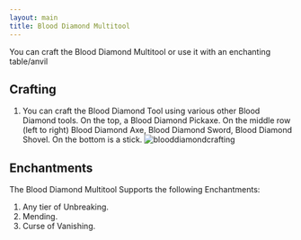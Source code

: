 ```yaml
---
layout: main
title: Blood Diamond Multitool
---
```


You can craft the Blood Diamond Multitool or use it with an enchanting table/anvil

## Crafting

1) You can craft the Blood Diamond Tool using various other Blood Diamond tools. On the top, a Blood Diamond Pickaxe. On the middle row (left to right) Blood Diamond Axe, Blood Diamond Sword, Blood Diamond Shovel. On the bottom is a stick.
![blooddiamondcrafting](https://t.gyazo.com/teams/chew/af5020cd5909134ee4627d9555a07368.png)

## Enchantments

The Blood Diamond Multitool Supports the following Enchantments:

1) Any tier of Unbreaking.
2) Mending.
3) Curse of Vanishing.
